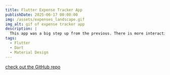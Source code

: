 ```yaml
---
title: Flutter Expense Tracker App 
publishDate: 2025-06-17 00:00:00
img: /assets/expenses_landscape.gif
img_alt: gif of expense tracker app
description: |
  This app was a big step up from the previous. There is more interactivity, a wider number of custom and standard widgets, some basic theming, and responsive design that allows the app to be viewed and used via portrait or landscape on mobile devices. 
tags:
  - Flutter
  - Dart
  - Material Design
---
```





[check out the GitHub repo](https://github.com/Phillip-D-Shields/flutter_expense_tracker)


<!-- TODO todo app -->

<!-- TODO meals app -->

<!-- TODO shopping list app -->

<!-- TODO favorite places app -->